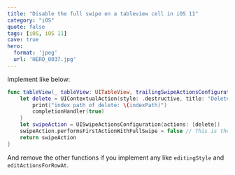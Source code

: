 ```yaml
---
title: "Disable the full swipe on a tableview cell in iOS 11"
category: "iOS"
quote: false
tags: [iOS, iOS 11]
cave: true
hero:
  format: 'jpeg'
  url: 'HERO_0037.jpg'
---
```

Implement like below:

```swift
func tableView(_ tableView: UITableView, trailingSwipeActionsConfigurationForRowAt indexPath: IndexPath) -> UISwipeActionsConfiguration? {
    let delete = UIContextualAction(style: .destructive, title: "Delete") { (action, sourceView, completionHandler) in
        print("index path of delete: \(indexPath)")
        completionHandler(true)
    }
    let swipeAction = UISwipeActionsConfiguration(actions: [delete])
    swipeAction.performsFirstActionWithFullSwipe = false // This is the line which disables full swipe
    return swipeAction
}
```

And remove the other functions if you implement any like `editingStyle` and `editActionsForRowAt`.
